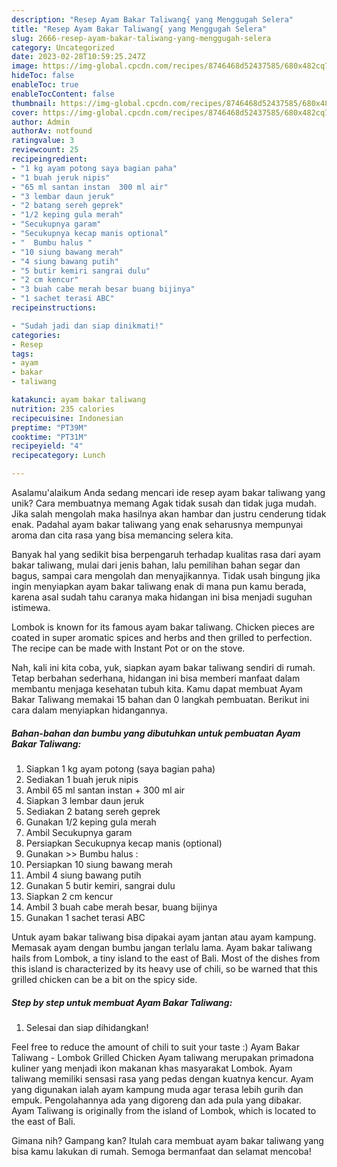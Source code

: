 ```yaml
---
description: "Resep Ayam Bakar Taliwang{ yang Menggugah Selera"
title: "Resep Ayam Bakar Taliwang{ yang Menggugah Selera"
slug: 2666-resep-ayam-bakar-taliwang-yang-menggugah-selera
category: Uncategorized
date: 2023-02-28T10:59:25.247Z
image: https://img-global.cpcdn.com/recipes/8746468d52437585/680x482cq70/ayam-bakar-taliwang-foto-resep-utama.jpg
hideToc: false
enableToc: true
enableTocContent: false
thumbnail: https://img-global.cpcdn.com/recipes/8746468d52437585/680x482cq70/ayam-bakar-taliwang-foto-resep-utama.jpg
cover: https://img-global.cpcdn.com/recipes/8746468d52437585/680x482cq70/ayam-bakar-taliwang-foto-resep-utama.jpg
author: Admin
authorAv: notfound
ratingvalue: 3
reviewcount: 25
recipeingredient:
- "1 kg ayam potong saya bagian paha"
- "1 buah jeruk nipis"
- "65 ml santan instan  300 ml air"
- "3 lembar daun jeruk"
- "2 batang sereh geprek"
- "1/2 keping gula merah"
- "Secukupnya garam"
- "Secukupnya kecap manis optional"
- "  Bumbu halus "
- "10 siung bawang merah"
- "4 siung bawang putih"
- "5 butir kemiri sangrai dulu"
- "2 cm kencur"
- "3 buah cabe merah besar buang bijinya"
- "1 sachet terasi ABC"
recipeinstructions:

- "Sudah jadi dan siap dinikmati!"
categories:
- Resep
tags:
- ayam
- bakar
- taliwang

katakunci: ayam bakar taliwang 
nutrition: 235 calories
recipecuisine: Indonesian
preptime: "PT39M"
cooktime: "PT31M"
recipeyield: "4"
recipecategory: Lunch

---
```



Asalamu'alaikum Anda sedang mencari ide resep ayam bakar taliwang yang unik? Cara membuatnya memang Agak tidak susah dan tidak juga mudah. Jika salah mengolah maka hasilnya akan hambar dan justru cenderung tidak enak. Padahal ayam bakar taliwang yang enak seharusnya mempunyai aroma dan cita rasa yang bisa memancing selera kita.


Banyak hal yang sedikit bisa berpengaruh terhadap kualitas rasa dari ayam bakar taliwang, mulai dari jenis bahan, lalu pemilihan bahan segar dan bagus, sampai cara mengolah dan menyajikannya. Tidak usah bingung jika ingin menyiapkan ayam bakar taliwang enak di mana pun kamu berada, karena asal sudah tahu caranya maka hidangan ini bisa menjadi suguhan istimewa.

Lombok is known for its famous ayam bakar taliwang. Chicken pieces are coated in super aromatic spices and herbs and then grilled to perfection. The recipe can be made with Instant Pot or on the stove.


Nah, kali ini kita coba, yuk, siapkan ayam bakar taliwang sendiri di rumah. Tetap berbahan sederhana, hidangan ini bisa memberi manfaat dalam membantu menjaga kesehatan tubuh kita. Kamu dapat membuat Ayam Bakar Taliwang memakai 15 bahan dan 0 langkah pembuatan. Berikut ini cara dalam menyiapkan hidangannya.

<!--inarticleads1-->

##### Bahan-bahan dan bumbu yang dibutuhkan untuk pembuatan Ayam Bakar Taliwang:

1. Siapkan 1 kg ayam potong (saya bagian paha)
1. Sediakan 1 buah jeruk nipis
1. Ambil 65 ml santan instan + 300 ml air
1. Siapkan 3 lembar daun jeruk
1. Sediakan 2 batang sereh geprek
1. Gunakan 1/2 keping gula merah
1. Ambil Secukupnya garam
1. Persiapkan Secukupnya kecap manis (optional)
1. Gunakan  &gt;&gt; Bumbu halus :
1. Persiapkan 10 siung bawang merah
1. Ambil 4 siung bawang putih
1. Gunakan 5 butir kemiri, sangrai dulu
1. Siapkan 2 cm kencur
1. Ambil 3 buah cabe merah besar, buang bijinya
1. Gunakan 1 sachet terasi ABC


Untuk ayam bakar taliwang bisa dipakai ayam jantan atau ayam kampung. Memasak ayam dengan bumbu jangan terlalu lama. Ayam bakar taliwang hails from Lombok, a tiny island to the east of Bali. Most of the dishes from this island is characterized by its heavy use of chili, so be warned that this grilled chicken can be a bit on the spicy side. 

<!--inarticleads2-->

##### Step by step untuk membuat Ayam Bakar Taliwang:


1. Selesai dan siap dihidangkan!

Feel free to reduce the amount of chili to suit your taste :) Ayam Bakar Taliwang - Lombok Grilled Chicken Ayam taliwang merupakan primadona kuliner yang menjadi ikon makanan khas masyarakat Lombok. Ayam taliwang memiliki sensasi rasa yang pedas dengan kuatnya kencur. Ayam yang digunakan ialah ayam kampung muda agar terasa lebih gurih dan empuk. Pengolahannya ada yang digoreng dan ada pula yang dibakar. Ayam Taliwang is originally from the island of Lombok, which is located to the east of Bali. 

Gimana nih? Gampang kan? Itulah cara membuat ayam bakar taliwang yang bisa kamu lakukan di rumah. Semoga bermanfaat dan selamat mencoba!
